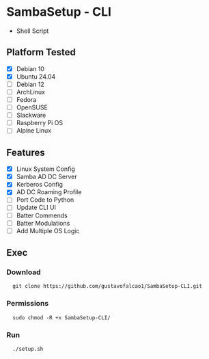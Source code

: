 # SambaSetup - CLI
* Shell Script

## Platform Tested
- [x] Debian 10
- [x] Ubuntu 24.04
- [ ] Debian 12
- [ ] ArchLinux
- [ ] Fedora
- [ ] OpenSUSE
- [ ] Slackware
- [ ] Raspberry Pi OS
- [ ] Alpine Linux

## Features
- [x] Linux System Config
- [x] Samba AD DC Server
- [x] Kerberos Config
- [x] AD DC Roaming Profile
- [ ] Port Code to Python
- [ ] Update CLI UI
- [ ] Batter Commends
- [ ] Batter Modulations
- [ ] Add Multiple OS Logic

## Exec
### Download
```
  git clone https://github.com/gustavofalcao1/SambaSetup-CLI.git
```
### Permissions
```
  sudo chmod -R +x SambaSetup-CLI/
```
### Run
```
  ./setup.sh
```

<!-- ## Screenshots
<p align="center">
  <img src="screenshots/00.png" alt="BTS") width="300"/>
</p> -->
